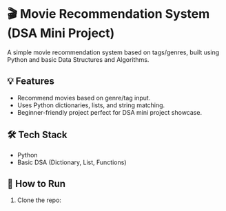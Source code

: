 # 🎬 Movie Recommendation System (DSA Mini Project)

A simple movie recommendation system based on tags/genres, built using Python and basic Data Structures and Algorithms.

## 💡 Features
- Recommend movies based on genre/tag input.
- Uses Python dictionaries, lists, and string matching.
- Beginner-friendly project perfect for DSA mini project showcase.

## 🛠️ Tech Stack
- Python
- Basic DSA (Dictionary, List, Functions)

## 🚀 How to Run
1. Clone the repo:
